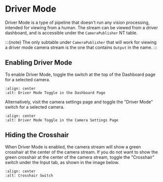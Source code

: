 # Driver Mode

Driver Mode is a type of pipeline that doesn't run any vision processing, intended for viewing from a human. The stream can be viewed from a driver dashboard, and is accessible under the `CameraPublisher` NT table.

:::{note}
The only subtable under `CameraPublisher` that will work for viewing a driver mode camera stream is the one that contains `Output` in the name.
:::

## Enabling Driver Mode

To enable Driver Mode, toggle the switch at the top of the Dashboard page for a selected camera.

```{image} images/driver-mode-dashboard.png
:align: center
:alt: Driver Mode Toggle in the Dashboard Page
```

Alternatively, visit the camera settings page and toggle the "Driver Mode" switch for a selected camera.

```{image} images/driver-mode-camera-settings.png
:align: center
:alt: Driver Mode Toggle in the Camera Settings Page
```

## Hiding the Crosshair
When Driver Mode is enabled, the camera stream will show a green crosshair at the center of the camera stream. If you do not want to show the green crosshair at the center of the camera stream, toggle the "Crosshair" switch under the Input tab, as shown in the image below.

```{image} images/crosshair-switch.png
:align: center
:alt: Crosshair Switch
```
